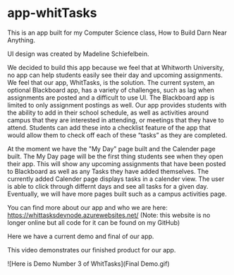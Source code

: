 # app-whitTasks

This is an app built for my Computer Science class, How to Build Darn Near Anything. 

UI design was created by Madeline Schiefelbein.

We decided to build this app because we feel that at Whitworth University, no app can help students easily see their day and upcoming assignments. We feel that our app, WhitTasks, is the solution. The current system, an optional Blackboard app, has a variety of challenges, such as lag when assignments are posted and a difficult to use UI. The Blackboard app is limited to only assignment postings as well. Our app provides students with the ability to add in their school schedule, as well as activities around campus that they are interested in attending, or meetings that they have to attend. Students can add these into a checklist feature of the app that would allow them to check off each of these “tasks” as they are completed.

At the moment we have the "My Day" page built and the Calender page built. The My Day page will be the first thing students see when they open their app. This will show any upcoming assignments that have been posted to Blackboard as well as any Tasks they have added themselves. The currently added Calender page displays tasks in a calender view. The user is able to click through differnt days and see all tasks for a given day. Eventually, we will have more pages built such as a campus activities page.

You can find more about our app and who we are here: https://whittasksdevnode.azurewebsites.net/ (Note: this website is no longer online but all code for it can be found on my GitHub)

Here we have a current demo and final of our app.

This video demonstrates our finished product for our app.


![Here is Demo Number 3 of WhitTasks](Final Demo.gif)
